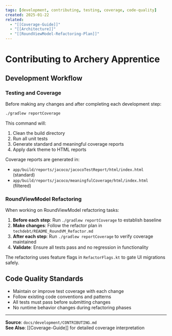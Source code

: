 ```yaml
---
tags: [development, contributing, testing, coverage, code-quality]
created: 2025-01-22
related:
  - "[[Coverage-Guide]]"
  - "[[Architecture]]"
  - "[[RoundViewModel-Refactoring-Plan]]"
---
```


# Contributing to Archery Apprentice

## Development Workflow

### Testing and Coverage

Before making any changes and after completing each development step:

```bash
./gradlew reportCoverage
```

This command will:
1. Clean the build directory
2. Run all unit tests
3. Generate standard and meaningful coverage reports
4. Apply dark theme to HTML reports

Coverage reports are generated in:
- `app/build/reports/jacoco/jacocoTestReport/html/index.html` (standard)
- `app/build/reports/jacoco/meaningfulCoverage/html/index.html` (filtered)

### RoundViewModel Refactoring

When working on RoundViewModel refactoring tasks:

1. **Before each step**: Run `./gradlew reportCoverage` to establish baseline
2. **Make changes**: Follow the refactor plan in `techdebt/README_RoundVM_Refactor.md`
3. **After each step**: Run `./gradlew reportCoverage` to verify coverage maintained
4. **Validate**: Ensure all tests pass and no regression in functionality

The refactoring uses feature flags in `RefactorFlags.kt` to gate UI migrations safely.

## Code Quality Standards

- Maintain or improve test coverage with each change
- Follow existing code conventions and patterns
- All tests must pass before submitting changes
- No runtime behavior changes during refactoring phases

---

**Source**: `docs/development/CONTRIBUTING.md`  
**See Also**: [[Coverage-Guide]] for detailed coverage interpretation